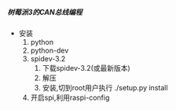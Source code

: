 ##### 树莓派3的CAN总线编程

* 安装
  1. python
  2. python-dev
  3. spidev-3.2
     1. 下载spidev-3.2(或最新版本)
     2. 解压
     3. 安装,切到root用户执行 ./setup.py install
  4. 开启spi,利用raspi-config